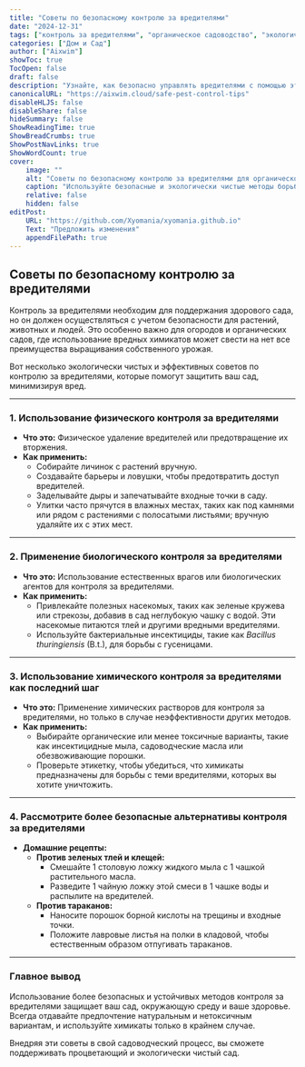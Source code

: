 ```yaml
---
title: "Советы по безопасному контролю за вредителями"
date: "2024-12-31"
tags: ["контроль за вредителями", "органическое садоводство", "экологически чистое", "советы по садоводству"]
categories: ["Дом и Сад"]
author: ["Aixwim"]
showToc: true
TocOpen: false
draft: false
description: "Узнайте, как безопасно управлять вредителями с помощью этих экологически чистых и эффективных советов по контролю за вредителями для вашего сада."
canonicalURL: "https://aixwim.cloud/safe-pest-control-tips"
disableHLJS: false
disableShare: false
hideSummary: false
ShowReadingTime: true
ShowBreadCrumbs: true
ShowPostNavLinks: true
ShowWordCount: true
cover:
    image: ""
    alt: "Советы по безопасному контролю за вредителями для органического садоводства"
    caption: "Используйте безопасные и экологически чистые методы борьбы с вредителями для процветающего сада."
    relative: false
    hidden: false
editPost:
    URL: "https://github.com/Xyomania/xyomania.github.io"
    Text: "Предложить изменения"
    appendFilePath: true
---
```


## Советы по безопасному контролю за вредителями  

Контроль за вредителями необходим для поддержания здорового сада, но он должен осуществляться с учетом безопасности для растений, животных и людей. Это особенно важно для огородов и органических садов, где использование вредных химикатов может свести на нет все преимущества выращивания собственного урожая.

Вот несколько экологически чистых и эффективных советов по контролю за вредителями, которые помогут защитить ваш сад, минимизируя вред.

---

### 1. **Использование физического контроля за вредителями**  

- **Что это:** Физическое удаление вредителей или предотвращение их вторжения.  
- **Как применить:**  
  - Собирайте личинок с растений вручную.  
  - Создавайте барьеры и ловушки, чтобы предотвратить доступ вредителей.  
  - Заделывайте дыры и запечатывайте входные точки в саду.  
  - Улитки часто прячутся в влажных местах, таких как под камнями или рядом с растениями с полосатыми листьями; вручную удаляйте их с этих мест.  

---

### 2. **Применение биологического контроля за вредителями**  

- **Что это:** Использование естественных врагов или биологических агентов для контроля за вредителями.  
- **Как применить:**  
  - Привлекайте полезных насекомых, таких как зеленые кружева или стрекозы, добавив в сад неглубокую чашку с водой. Эти насекомые питаются тлей и другими вредными вредителями.  
  - Используйте бактериальные инсектициды, такие как *Bacillus thuringiensis* (B.t.), для борьбы с гусеницами.

---

### 3. **Использование химического контроля за вредителями как последний шаг**  

- **Что это:** Применение химических растворов для контроля за вредителями, но только в случае неэффективности других методов.  
- **Как применить:**  
  - Выбирайте органические или менее токсичные варианты, такие как инсектицидные мыла, садоводческие масла или обезвоживающие порошки.  
  - Проверьте этикетку, чтобы убедиться, что химикаты предназначены для борьбы с теми вредителями, которых вы хотите уничтожить.  

---

### 4. **Рассмотрите более безопасные альтернативы контроля за вредителями**  

- **Домашние рецепты:**  
  - **Против зеленых тлей и клещей:**  
    - Смешайте 1 столовую ложку жидкого мыла с 1 чашкой растительного масла.  
    - Разведите 1 чайную ложку этой смеси в 1 чашке воды и распылите на вредителей.  
  - **Против тараканов:**  
    - Наносите порошок борной кислоты на трещины и входные точки.  
    - Положите лавровые листья на полки в кладовой, чтобы естественным образом отпугивать тараканов.  

---

### Главное вывод  

Использование более безопасных и устойчивых методов контроля за вредителями защищает ваш сад, окружающую среду и ваше здоровье. Всегда отдавайте предпочтение натуральным и нетоксичным вариантам, и используйте химикаты только в крайнем случае.  

Внедряя эти советы в свой садоводческий процесс, вы сможете поддерживать процветающий и экологически чистый сад.
